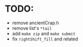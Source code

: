 # TODO:
- remove ancientCrap.h
- remove list's `*tail`
- add `make zip` and `make submit`
- fix `rightShift_fill` and related
